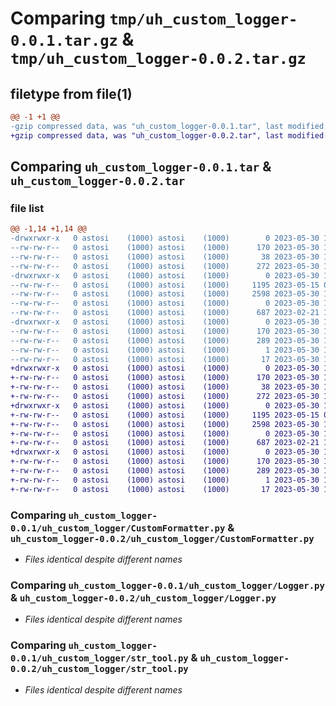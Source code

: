 # Comparing `tmp/uh_custom_logger-0.0.1.tar.gz` & `tmp/uh_custom_logger-0.0.2.tar.gz`

## filetype from file(1)

```diff
@@ -1 +1 @@
-gzip compressed data, was "uh_custom_logger-0.0.1.tar", last modified: Tue May 30 19:16:31 2023, max compression
+gzip compressed data, was "uh_custom_logger-0.0.2.tar", last modified: Tue May 30 19:17:15 2023, max compression
```

## Comparing `uh_custom_logger-0.0.1.tar` & `uh_custom_logger-0.0.2.tar`

### file list

```diff
@@ -1,14 +1,14 @@
-drwxrwxr-x   0 astosi    (1000) astosi    (1000)        0 2023-05-30 19:16:31.350425 uh_custom_logger-0.0.1/
--rw-rw-r--   0 astosi    (1000) astosi    (1000)      170 2023-05-30 19:16:31.350425 uh_custom_logger-0.0.1/PKG-INFO
--rw-rw-r--   0 astosi    (1000) astosi    (1000)       38 2023-05-30 19:16:31.350425 uh_custom_logger-0.0.1/setup.cfg
--rw-rw-r--   0 astosi    (1000) astosi    (1000)      272 2023-05-30 19:16:28.000000 uh_custom_logger-0.0.1/setup.py
-drwxrwxr-x   0 astosi    (1000) astosi    (1000)        0 2023-05-30 19:16:31.350425 uh_custom_logger-0.0.1/uh_custom_logger/
--rw-rw-r--   0 astosi    (1000) astosi    (1000)     1195 2023-05-15 09:46:07.000000 uh_custom_logger-0.0.1/uh_custom_logger/CustomFormatter.py
--rw-rw-r--   0 astosi    (1000) astosi    (1000)     2598 2023-05-30 19:12:08.000000 uh_custom_logger-0.0.1/uh_custom_logger/Logger.py
--rw-rw-r--   0 astosi    (1000) astosi    (1000)        0 2023-05-30 18:54:43.000000 uh_custom_logger-0.0.1/uh_custom_logger/__init__.py
--rw-rw-r--   0 astosi    (1000) astosi    (1000)      687 2023-02-21 15:43:53.000000 uh_custom_logger-0.0.1/uh_custom_logger/str_tool.py
-drwxrwxr-x   0 astosi    (1000) astosi    (1000)        0 2023-05-30 19:16:31.350425 uh_custom_logger-0.0.1/uh_custom_logger.egg-info/
--rw-rw-r--   0 astosi    (1000) astosi    (1000)      170 2023-05-30 19:16:31.000000 uh_custom_logger-0.0.1/uh_custom_logger.egg-info/PKG-INFO
--rw-rw-r--   0 astosi    (1000) astosi    (1000)      289 2023-05-30 19:16:31.000000 uh_custom_logger-0.0.1/uh_custom_logger.egg-info/SOURCES.txt
--rw-rw-r--   0 astosi    (1000) astosi    (1000)        1 2023-05-30 19:16:31.000000 uh_custom_logger-0.0.1/uh_custom_logger.egg-info/dependency_links.txt
--rw-rw-r--   0 astosi    (1000) astosi    (1000)       17 2023-05-30 19:16:31.000000 uh_custom_logger-0.0.1/uh_custom_logger.egg-info/top_level.txt
+drwxrwxr-x   0 astosi    (1000) astosi    (1000)        0 2023-05-30 19:17:15.878455 uh_custom_logger-0.0.2/
+-rw-rw-r--   0 astosi    (1000) astosi    (1000)      170 2023-05-30 19:17:15.878455 uh_custom_logger-0.0.2/PKG-INFO
+-rw-rw-r--   0 astosi    (1000) astosi    (1000)       38 2023-05-30 19:17:15.878455 uh_custom_logger-0.0.2/setup.cfg
+-rw-rw-r--   0 astosi    (1000) astosi    (1000)      272 2023-05-30 19:17:14.000000 uh_custom_logger-0.0.2/setup.py
+drwxrwxr-x   0 astosi    (1000) astosi    (1000)        0 2023-05-30 19:17:15.878455 uh_custom_logger-0.0.2/uh_custom_logger/
+-rw-rw-r--   0 astosi    (1000) astosi    (1000)     1195 2023-05-15 09:46:07.000000 uh_custom_logger-0.0.2/uh_custom_logger/CustomFormatter.py
+-rw-rw-r--   0 astosi    (1000) astosi    (1000)     2598 2023-05-30 19:12:08.000000 uh_custom_logger-0.0.2/uh_custom_logger/Logger.py
+-rw-rw-r--   0 astosi    (1000) astosi    (1000)        0 2023-05-30 18:54:43.000000 uh_custom_logger-0.0.2/uh_custom_logger/__init__.py
+-rw-rw-r--   0 astosi    (1000) astosi    (1000)      687 2023-02-21 15:43:53.000000 uh_custom_logger-0.0.2/uh_custom_logger/str_tool.py
+drwxrwxr-x   0 astosi    (1000) astosi    (1000)        0 2023-05-30 19:17:15.878455 uh_custom_logger-0.0.2/uh_custom_logger.egg-info/
+-rw-rw-r--   0 astosi    (1000) astosi    (1000)      170 2023-05-30 19:17:15.000000 uh_custom_logger-0.0.2/uh_custom_logger.egg-info/PKG-INFO
+-rw-rw-r--   0 astosi    (1000) astosi    (1000)      289 2023-05-30 19:17:15.000000 uh_custom_logger-0.0.2/uh_custom_logger.egg-info/SOURCES.txt
+-rw-rw-r--   0 astosi    (1000) astosi    (1000)        1 2023-05-30 19:17:15.000000 uh_custom_logger-0.0.2/uh_custom_logger.egg-info/dependency_links.txt
+-rw-rw-r--   0 astosi    (1000) astosi    (1000)       17 2023-05-30 19:17:15.000000 uh_custom_logger-0.0.2/uh_custom_logger.egg-info/top_level.txt
```

### Comparing `uh_custom_logger-0.0.1/uh_custom_logger/CustomFormatter.py` & `uh_custom_logger-0.0.2/uh_custom_logger/CustomFormatter.py`

 * *Files identical despite different names*

### Comparing `uh_custom_logger-0.0.1/uh_custom_logger/Logger.py` & `uh_custom_logger-0.0.2/uh_custom_logger/Logger.py`

 * *Files identical despite different names*

### Comparing `uh_custom_logger-0.0.1/uh_custom_logger/str_tool.py` & `uh_custom_logger-0.0.2/uh_custom_logger/str_tool.py`

 * *Files identical despite different names*

